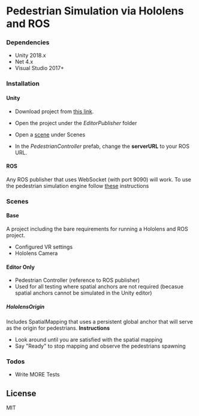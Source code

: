 # Pedestrian Simulation via Hololens and ROS

### Dependencies
* Unity 2018.x
* Net 4.x
* Visual Studio 2017+

### Installation

#### Unity
* Download project from [this link](https://bitbucket.org/acl_ford/hololens/downloads/).

* Open the project under the *EditorPublisher* folder
* Open a [scene](#Scenes) under Scenes
* In the *PedestrianController* prefab, change the **serverURL** to your ROS URL.
#### ROS
Any ROS publisher that uses WebSocket (with port 9090) will work. To use the pedestrian simulation engine follow [these](https://github.com/blutjens/pedestrian_simulation) instructions


### Scenes
#### Base 
A project including the bare requirements for running a Hololens and ROS project.
* Configured VR settings
* Hololens Camera
#### Editor Only
* Pedestrian Controller (reference to ROS publisher)
* Used for all testing where spatial anchors are not required (becasue spatial anchors cannot be simulated in the Unity editor)
#####  HololensOrigin
Includes SpatialMapping that uses a persistent global anchor that will serve as the origin for pedestrians.
**Instructions**
- Look around until you are satisfied with the spatial mapping
- Say "Ready" to stop mapping and observe the pedestrians spawning

### Todos

 - Write MORE Tests

License
----

MIT
